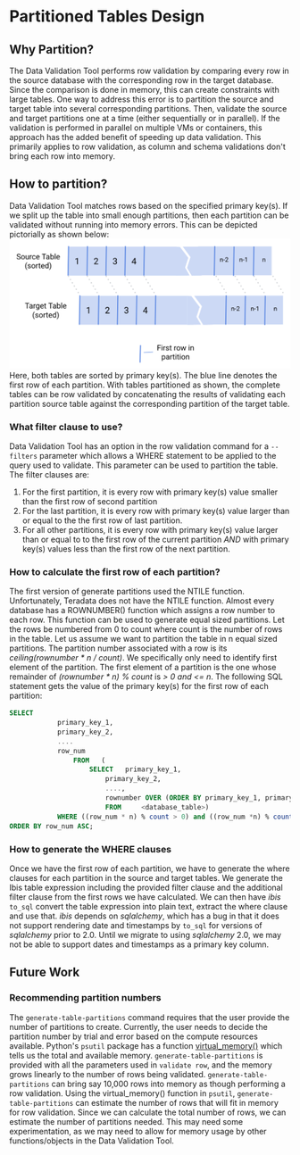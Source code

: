 # Partitioned Tables Design

## Why Partition?

The Data Validation Tool performs row validation by comparing every row in the source database with the corresponding row in the target database. Since the comparison is done in memory, this can create constraints with large tables. One way to address this error is to partition the source and target table into several corresponding partitions. Then, validate the source and target partitions one at a time (either sequentially or in parallel). If the validation is performed in parallel on multiple VMs or containers, this approach has the added benefit of speeding up data validation. This primarily applies to row validation, as column and schema validations don't bring each row into memory.

## How to partition?

Data Validation Tool matches rows based on the specified primary key(s). If we split up the table into small enough partitions, then each partition can be validated without running into memory errors. This can be depicted pictorially as shown below:
![Alt text](./partition_picture.png?raw=true "Title")
Here, both tables are sorted by primary key(s). The blue line denotes the first row of each partition. With tables partitioned as shown, the complete tables can be row validated by concatenating the results of validating each partition source table against the corresponding partition of the target table.

### What filter clause to use?

Data Validation Tool has an option in the row validation command for a `--filters` parameter which allows a WHERE statement to be applied to the query used to validate. This parameter can be used to partition the table. The filter clauses are:

1. For the first partition, it is every row with primary key(s) value smaller than the first row of second partition
1. For the last partition, it is every row with primary key(s) value larger than or equal to the the first row of last partition.
1. For all other partitions, it is every row with primary key(s) value larger than or equal to to the first row of the current partition *AND* with primary key(s) values less than the first row of the next partition.

### How to calculate the first row of each partition?

The first version of generate partitions used the NTILE function. Unfortunately, Teradata does not have the NTILE function. Almost every database has a ROWNUMBER() function which assigns a row number to each row. This function can be used to generate equal sized partitions. Let the rows be numbered from 0 to count where count is the number of rows in the table. Let us assume we want to partition the table in n equal sized partitions. The partition number associated with a row is its _ceiling(rownumber * n / count)_. We specifically only need to identify first element of the partition. The first element of a partition is the one whose remainder of _(rownumber * n) % count_ is _> 0 and  \<= n_.  The following SQL statement gets the value of the primary key(s) for the first row of each partition:

```sql
SELECT
            primary_key_1,
            primary_key_2,
            ....
            row_num
                FROM   (
                    SELECT   primary_key_1,
                        primary_key_2,
                        ....,
                        rownumber OVER (ORDER BY primary_key_1, primary_key_2, .... ) row_num
                        FROM     <database_table>)
            WHERE ((row_num * n) % count > 0) and ((row_num *n) % count <=n)
ORDER BY row_num ASC;
```

### How to generate the WHERE clauses

Once we have the first row of each partition, we have to generate the where clauses for each partition in the source and target tables. We generate the Ibis table expression including the provided filter clause and the additional filter clause from the first rows we have calculated. We can then have _ibis_ `to_sql` convert the table expression into plain text, extract the where clause and use that. _ibis_ depends on _sqlalchemy_, which has a bug in that it does not support rendering date and timestamps by `to_sql` for versions of _sqlalchemy_ prior to 2.0. Until we migrate to using _sqlalchemy_ 2.0, we may not be able to support dates and timestamps as a primary key column.

## Future Work

### Recommending partition numbers

The `generate-table-partitions` command requires that the user provide the number of partitions to create. Currently, the user needs to decide the partition number by trial and error based on the compute resources available. Python's `psutil` package has a function [virtual_memory()](https://psutil.readthedocs.io/en/latest/#psutil.virtual_memory) which tells us the total and available memory. `generate-table-partitions` is provided with all the parameters used in `validate row`, and the memory grows linearly to the number of rows being validated. `generate-table-partitions` can bring say 10,000 rows into memory as though performing a row validation. Using the virtual_memory() function in `psutil`, `generate-table-partitions` can estimate the number of rows that will fit in memory for row validation. Since we can calculate the total number of rows, we can estimate the number of partitions needed. This may need some experimentation, as we may need to allow for memory usage by other functions/objects in the Data Validation Tool.
